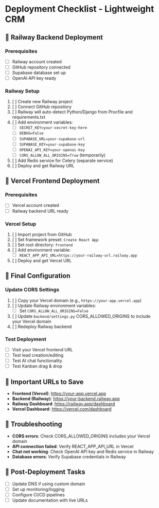# Deployment Checklist - Lightweight CRM

## 🚂 Railway Backend Deployment

### Prerequisites
- [ ] Railway account created
- [ ] GitHub repository connected
- [ ] Supabase database set up
- [ ] OpenAI API key ready

### Railway Setup
1. [ ] Create new Railway project
2. [ ] Connect GitHub repository  
3. [ ] Railway will auto-detect Python/Django from Procfile and requirements.txt
4. [ ] Add environment variables:
   - [ ] `SECRET_KEY=your-secret-key-here`
   - [ ] `DEBUG=False`
   - [ ] `SUPABASE_URL=your-supabase-url`
   - [ ] `SUPABASE_KEY=your-supabase-key`
   - [ ] `OPENAI_API_KEY=your-openai-key`
   - [ ] `CORS_ALLOW_ALL_ORIGINS=True` (temporarily)
5. [ ] Add Redis service for Celery (separate service)
6. [ ] Deploy and get Railway URL

## 🔺 Vercel Frontend Deployment

### Prerequisites
- [ ] Vercel account created
- [ ] Railway backend URL ready

### Vercel Setup
1. [ ] Import project from GitHub
2. [ ] Set framework preset: `Create React App`
3. [ ] Set root directory: `frontend`
4. [ ] Add environment variable:
   - [ ] `REACT_APP_API_URL=https://your-railway-url.railway.app`
5. [ ] Deploy and get Vercel URL

## 🔧 Final Configuration

### Update CORS Settings
1. [ ] Copy your Vercel domain (e.g., `https://your-app.vercel.app`)
2. [ ] Update Railway environment variables:
   - [ ] Set `CORS_ALLOW_ALL_ORIGINS=False`
3. [ ] Update `backend/settings.py` CORS_ALLOWED_ORIGINS to include your Vercel domain
4. [ ] Redeploy Railway backend

### Test Deployment
- [ ] Visit your Vercel frontend URL
- [ ] Test lead creation/editing
- [ ] Test AI chat functionality
- [ ] Test Kanban drag & drop

## 🎯 Important URLs to Save
- **Frontend (Vercel)**: https://your-app.vercel.app
- **Backend (Railway)**: https://your-backend.railway.app
- **Railway Dashboard**: https://railway.app/dashboard
- **Vercel Dashboard**: https://vercel.com/dashboard

## 🚨 Troubleshooting
- **CORS errors**: Check CORS_ALLOWED_ORIGINS includes your Vercel domain
- **API connection failed**: Verify REACT_APP_API_URL in Vercel
- **Chat not working**: Check OpenAI API key and Redis service in Railway
- **Database errors**: Verify Supabase credentials in Railway

## 📝 Post-Deployment Tasks
- [ ] Update DNS if using custom domain
- [ ] Set up monitoring/logging
- [ ] Configure CI/CD pipelines
- [ ] Update documentation with live URLs 